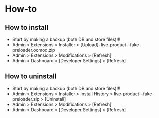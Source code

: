 # How-to

## How to install
* Start by making a backup (both DB and store files)!!!
* Admin > Extensions > Installer > [Upload]: live-product--fake-preloader.ocmod.zip
* Admin > Extensions > Modifications > [Refresh]
* Admin > Dashboard > [Developer Settings] > [Refresh]


## How to uninstall
* Start by making a backup (both DB and store files)!!!
* Admin > Extensions > Installer > Install History > live-product--fake-preloader.zip > [Uninstall]
* Admin > Extensions > Modifications > [Refresh]
* Admin > Dashboard > [Developer Settings] > [Refresh]

